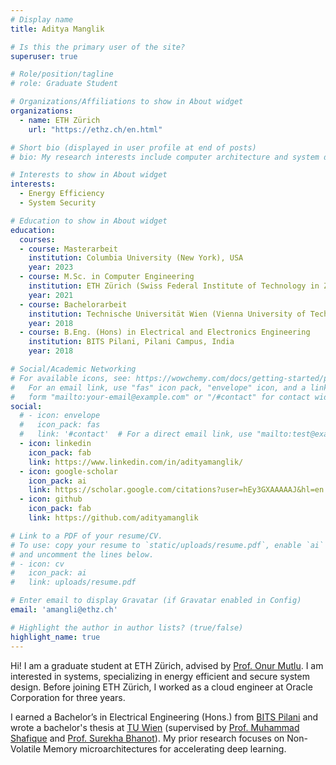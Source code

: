 ```yaml
---
# Display name
title: Aditya Manglik

# Is this the primary user of the site?
superuser: true

# Role/position/tagline
# role: Graduate Student

# Organizations/Affiliations to show in About widget
organizations:
  - name: ETH Zürich
    url: "https://ethz.ch/en.html"

# Short bio (displayed in user profile at end of posts)
# bio: My research interests include computer architecture and system design.

# Interests to show in About widget
interests:
  - Energy Efficiency
  - System Security

# Education to show in About widget
education:
  courses:
  - course: Masterarbeit
    institution: Columbia University (New York), USA
    year: 2023
  - course: M.Sc. in Computer Engineering
    institution: ETH Zürich (Swiss Federal Institute of Technology in Zürich), Switzerland
    year: 2021
  - course: Bachelorarbeit
    institution: Technische Universität Wien (Vienna University of Technology), Austria
    year: 2018
  - course: B.Eng. (Hons) in Electrical and Electronics Engineering
    institution: BITS Pilani, Pilani Campus, India
    year: 2018

# Social/Academic Networking
# For available icons, see: https://wowchemy.com/docs/getting-started/page-builder/#icons
#   For an email link, use "fas" icon pack, "envelope" icon, and a link in the
#   form "mailto:your-email@example.com" or "/#contact" for contact widget.
social:
  # - icon: envelope
  #   icon_pack: fas
  #   link: '#contact'  # For a direct email link, use "mailto:test@example.org".
  - icon: linkedin
    icon_pack: fab
    link: https://www.linkedin.com/in/adityamanglik/
  - icon: google-scholar
    icon_pack: ai
    link: https://scholar.google.com/citations?user=hEy3GXAAAAAJ&hl=en
  - icon: github
    icon_pack: fab
    link: https://github.com/adityamanglik

# Link to a PDF of your resume/CV.
# To use: copy your resume to `static/uploads/resume.pdf`, enable `ai` icons in `params.toml`,
# and uncomment the lines below.
# - icon: cv
#   icon_pack: ai
#   link: uploads/resume.pdf

# Enter email to display Gravatar (if Gravatar enabled in Config)
email: 'amangli@ethz.ch'

# Highlight the author in author lists? (true/false)
highlight_name: true
---
```


Hi! I am a graduate student at ETH Zürich, advised by [Prof. Onur Mutlu](https://people.inf.ethz.ch/omutlu/). I am interested in systems, specializing in energy efficient and secure system design. Before joining ETH Zürich, I worked as a cloud engineer at Oracle Corporation for three years. 

I earned a Bachelor’s in Electrical Engineering (Hons.) from [BITS Pilani](https://en.wikipedia.org/wiki/Birla_Institute_of_Technology_and_Science,_Pilani) and wrote a bachelor's thesis at [TU Wien](https://en.wikipedia.org/wiki/TU_Wien) (supervised by [Prof. Muhammad Shafique](https://nyuad.nyu.edu/en/academics/divisions/engineering/faculty/muhammad-shafique.html) and [Prof. Surekha Bhanot](https://www.bits-pilani.ac.in/Pilani/surekha/profile)). My prior research focuses on Non-Volatile Memory microarchitectures for accelerating deep learning.
